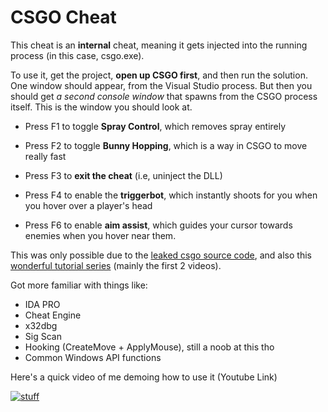 # CSGO Cheat

This cheat is an **internal** cheat, meaning it gets injected into the running process (in this case, csgo.exe). 

To use it, get the project, **open up CSGO first**, and then run the solution. One window should appear, from the Visual Studio process.
But then you should get *a second console window* that spawns from the CSGO process itself. This is the window you should look at.

- Press F1 to toggle **Spray Control**, which removes spray entirely

- Press F2 to toggle **Bunny Hopping**, which is a way in CSGO to move really fast

- Press F3 to **exit the cheat** (i.e, uninject the DLL)

- Press F4 to enable the **triggerbot**, which instantly shoots for you when you hover over a player's head

- Press F6 to enable **aim assist**, which guides your cursor towards enemies when you hover near them.

This was only possible due to the [leaked csgo source code](https://github.com/perilouswithadollarsign/cstrike15_src), and also this [wonderful tutorial series](https://www.youtube.com/watch?v=xunnwiOwHvI&t=9s) (mainly the first 2 videos). 

Got more familiar with things like:

- IDA PRO
- Cheat Engine
- x32dbg
- Sig Scan
- Hooking (CreateMove + ApplyMouse), still a noob at this tho
- Common Windows API functions 

Here's a quick video of me demoing how to use it (Youtube Link)

[![stuff](https://i9.ytimg.com/vi/9n91lrLUaB4/mqdefault.jpg?v=6287cf36&sqp=COydn5QG&rs=AOn4CLCMM7QEiSi5lmddQkuAeppvA0Yrqg)](https://youtu.be/9n91lrLUaB4)

